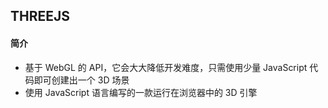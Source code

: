 ## THREEJS

#### 简介

- 基于 WebGL 的 API，它会大大降低开发难度，只需使用少量 JavaScript 代码即可创建出一个 3D 场景
- 使用 JavaScript 语言编写的一款运行在浏览器中的 3D 引擎
